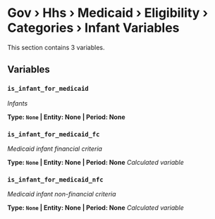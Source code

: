 # Gov › Hhs › Medicaid › Eligibility › Categories › Infant Variables

This section contains 3 variables.

## Variables

### `is_infant_for_medicaid`
*Infants*

**Type: `None` | Entity: None | Period: None**

### `is_infant_for_medicaid_fc`
*Medicaid infant financial criteria*

**Type: `None` | Entity: None | Period: None**
*Calculated variable*

### `is_infant_for_medicaid_nfc`
*Medicaid infant non-financial criteria*

**Type: `None` | Entity: None | Period: None**
*Calculated variable*
